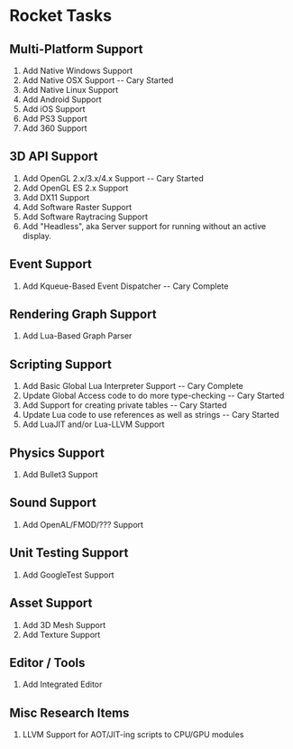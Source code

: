 # Rocket Tasks

## Multi-Platform Support
1. Add Native Windows Support
1. Add Native OSX Support -- Cary Started
1. Add Native Linux Support
1. Add Android Support
1. Add iOS Support
1. Add PS3 Support
1. Add 360 Support

## 3D API Support
1. Add OpenGL 2.x/3.x/4.x Support -- Cary Started
1. Add OpenGL ES 2.x Support
1. Add DX11 Support
1. Add Software Raster Support
1. Add Software Raytracing Support
1. Add "Headless", aka Server support for running without an active display.

## Event Support
1. Add Kqueue-Based Event Dispatcher -- Cary Complete

## Rendering Graph Support
1. Add Lua-Based Graph Parser

## Scripting Support
1. Add Basic Global Lua Interpreter Support -- Cary Complete
1. Update Global Access code to do more type-checking -- Cary Started
1. Add Support for creating private tables -- Cary Started
1. Update Lua code to use references as well as strings -- Cary Started
1. Add LuaJIT and/or Lua-LLVM Support

## Physics Support
1. Add Bullet3 Support

## Sound Support
1. Add OpenAL/FMOD/??? Support

## Unit Testing Support
1. Add GoogleTest Support

## Asset Support
1. Add 3D Mesh Support
1. Add Texture Support

## Editor / Tools
1. Add Integrated Editor

## Misc Research Items
1. LLVM Support for AOT/JIT-ing scripts to CPU/GPU modules

